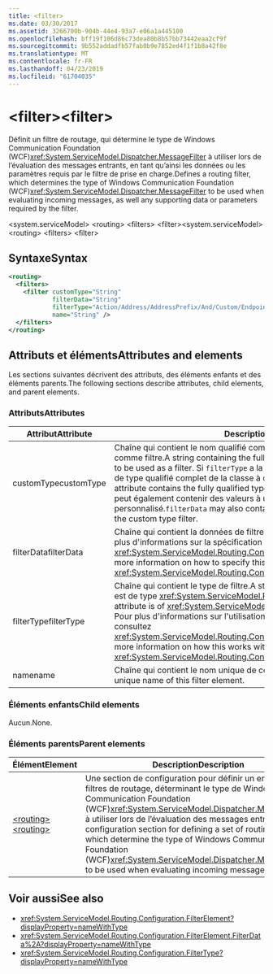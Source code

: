 ```yaml
---
title: <filter>
ms.date: 03/30/2017
ms.assetid: 3266700b-904b-44e4-93a7-e06a1a445100
ms.openlocfilehash: bff19f106d86c73dea80b8b57bb73442eaa2cf9f
ms.sourcegitcommit: 9b552addadfb57fab0b9e7852ed4f1f1b8a42f8e
ms.translationtype: MT
ms.contentlocale: fr-FR
ms.lasthandoff: 04/23/2019
ms.locfileid: "61704035"
---
```

# <a name="filter"></a><span data-ttu-id="3ee46-101">\<filter></span><span class="sxs-lookup"><span data-stu-id="3ee46-101">\<filter></span></span>

<span data-ttu-id="3ee46-102">Définit un filtre de routage, qui détermine le type de Windows Communication Foundation (WCF)<xref:System.ServiceModel.Dispatcher.MessageFilter> à utiliser lors de l’évaluation des messages entrants, en tant qu’ainsi les données ou les paramètres requis par le filtre de prise en charge.</span><span class="sxs-lookup"><span data-stu-id="3ee46-102">Defines a routing filter, which determines the type of Windows Communication Foundation (WCF)<xref:System.ServiceModel.Dispatcher.MessageFilter> to be used when evaluating incoming messages, as well any supporting data or parameters required by the filter.</span></span>

<span data-ttu-id="3ee46-103">\<system.serviceModel> \<routing> \<filters> \<filter></span><span class="sxs-lookup"><span data-stu-id="3ee46-103">\<system.serviceModel> \<routing> \<filters> \<filter></span></span>
  
## <a name="syntax"></a><span data-ttu-id="3ee46-104">Syntaxe</span><span class="sxs-lookup"><span data-stu-id="3ee46-104">Syntax</span></span>  
  
```xml  
<routing>
  <filters>
    <filter customType="String"
            filterData="String"
            filterType="Action/Address/AddressPrefix/And/Custom/Endpoint/MatchAll/XPath"
            name="String" />
  </filters>
</routing>
```  
  
## <a name="attributes-and-elements"></a><span data-ttu-id="3ee46-105">Attributs et éléments</span><span class="sxs-lookup"><span data-stu-id="3ee46-105">Attributes and elements</span></span>

<span data-ttu-id="3ee46-106">Les sections suivantes décrivent des attributs, des éléments enfants et des éléments parents.</span><span class="sxs-lookup"><span data-stu-id="3ee46-106">The following sections describe attributes, child elements, and parent elements.</span></span>

### <a name="attributes"></a><span data-ttu-id="3ee46-107">Attributs</span><span class="sxs-lookup"><span data-stu-id="3ee46-107">Attributes</span></span>

| <span data-ttu-id="3ee46-108">Attribut</span><span class="sxs-lookup"><span data-stu-id="3ee46-108">Attribute</span></span>  | <span data-ttu-id="3ee46-109">Description</span><span class="sxs-lookup"><span data-stu-id="3ee46-109">Description</span></span> |
| ---------- | ----------- |
| <span data-ttu-id="3ee46-110">customType</span><span class="sxs-lookup"><span data-stu-id="3ee46-110">customType</span></span> | <span data-ttu-id="3ee46-111">Chaîne qui contient le nom qualifié complet du type personnalisé à utiliser comme filtre.</span><span class="sxs-lookup"><span data-stu-id="3ee46-111">A string containing the fully qualified type name of the custom type to be used as a filter.</span></span> <span data-ttu-id="3ee46-112">Si `filterType` a la valeur `custom`, cet attribut contient le nom de type qualifié complet de la classe à créer.</span><span class="sxs-lookup"><span data-stu-id="3ee46-112">If `filterType` is set to `custom`, this attribute contains the fully qualified type name of the class to create.</span></span>  <span data-ttu-id="3ee46-113">`filterData` peut également contenir des valeurs à utiliser lors de l’évaluation du filtre de type personnalisé.</span><span class="sxs-lookup"><span data-stu-id="3ee46-113">`filterData` may also contain values to be used during evaluation of the custom type filter.</span></span> |
| <span data-ttu-id="3ee46-114">filterData</span><span class="sxs-lookup"><span data-stu-id="3ee46-114">filterData</span></span> | <span data-ttu-id="3ee46-115">Chaîne qui contient la données de filtre.</span><span class="sxs-lookup"><span data-stu-id="3ee46-115">A string containing the filter data.</span></span> <span data-ttu-id="3ee46-116">Pour plus d'informations sur la spécification de cet attribut, consultez <xref:System.ServiceModel.Routing.Configuration.FilterElement.FilterData%2A>.</span><span class="sxs-lookup"><span data-stu-id="3ee46-116">For more information on how to specify this attribute, see <xref:System.ServiceModel.Routing.Configuration.FilterElement.FilterData%2A>.</span></span> |
| <span data-ttu-id="3ee46-117">filterType</span><span class="sxs-lookup"><span data-stu-id="3ee46-117">filterType</span></span> | <span data-ttu-id="3ee46-118">Chaîne qui contient le type de filtre.</span><span class="sxs-lookup"><span data-stu-id="3ee46-118">A string containing the filter type.</span></span> <span data-ttu-id="3ee46-119">Cet attribut est de type <xref:System.ServiceModel.Routing.Configuration.FilterType>.</span><span class="sxs-lookup"><span data-stu-id="3ee46-119">This attribute is of <xref:System.ServiceModel.Routing.Configuration.FilterType> type.</span></span>  <span data-ttu-id="3ee46-120">Pour plus d'informations sur l'utilisation de cet attribut avec l'attribut `filterData`, consultez <xref:System.ServiceModel.Routing.Configuration.FilterElement.FilterData%2A>.</span><span class="sxs-lookup"><span data-stu-id="3ee46-120">For more information on how this works with the `filterData` attribute, see <xref:System.ServiceModel.Routing.Configuration.FilterElement.FilterData%2A>.</span></span> |
| <span data-ttu-id="3ee46-121">name</span><span class="sxs-lookup"><span data-stu-id="3ee46-121">name</span></span>       | <span data-ttu-id="3ee46-122">Chaîne qui contient le nom unique de cet élément de filtre.</span><span class="sxs-lookup"><span data-stu-id="3ee46-122">A string containing the unique name of this filter element.</span></span> |

### <a name="child-elements"></a><span data-ttu-id="3ee46-123">Éléments enfants</span><span class="sxs-lookup"><span data-stu-id="3ee46-123">Child elements</span></span>

<span data-ttu-id="3ee46-124">Aucun.</span><span class="sxs-lookup"><span data-stu-id="3ee46-124">None.</span></span>

### <a name="parent-elements"></a><span data-ttu-id="3ee46-125">Éléments parents</span><span class="sxs-lookup"><span data-stu-id="3ee46-125">Parent elements</span></span>

| <span data-ttu-id="3ee46-126">Élément</span><span class="sxs-lookup"><span data-stu-id="3ee46-126">Element</span></span> | <span data-ttu-id="3ee46-127">Description</span><span class="sxs-lookup"><span data-stu-id="3ee46-127">Description</span></span> |
| ------- | ----------- |
| [<span data-ttu-id="3ee46-128">\<routing></span><span class="sxs-lookup"><span data-stu-id="3ee46-128">\<routing></span></span>](../../../../../docs/framework/configure-apps/file-schema/wcf/routing.md) | <span data-ttu-id="3ee46-129">Une section de configuration pour définir un ensemble de filtres de routage, déterminant le type de Windows Communication Foundation (WCF)<xref:System.ServiceModel.Dispatcher.MessageFilter> à utiliser lors de l’évaluation des messages entrants.</span><span class="sxs-lookup"><span data-stu-id="3ee46-129">A configuration section for defining a set of routing filters, which determine the type of Windows Communication Foundation (WCF)<xref:System.ServiceModel.Dispatcher.MessageFilter> to be used when evaluating incoming messages.</span></span> |

## <a name="see-also"></a><span data-ttu-id="3ee46-130">Voir aussi</span><span class="sxs-lookup"><span data-stu-id="3ee46-130">See also</span></span>

- <xref:System.ServiceModel.Routing.Configuration.FilterElement?displayProperty=nameWithType>
- <xref:System.ServiceModel.Routing.Configuration.FilterElement.FilterData%2A?displayProperty=nameWithType>
- <xref:System.ServiceModel.Routing.Configuration.FilterType?displayProperty=nameWithType>

